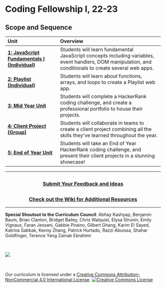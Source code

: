 # Coding Fellowship I, 22-23

## Scope and Sequence

| Unit                                                                                        | Overview                                                                                                                                                                                                                                                                                                                                                                                 |
| :------------------------------------------------------------------------------------------ | :--------------------------------------------------------------------------------------------------------------------------------------------------------------------------------------------------------------------------------------------------------------------------------------------------------------------------------------------------------------------------------------- |
| [**1: JavaScript Fundamentals I (Individual)**](units/unit1)                                                            | Students will learn fundamental JavaScript concepts including variables, event handlers, DOM manipulation, and conditionals to create several web apps. |
|[**2: Playlist (Individual)**](units/unit2)                                                 | Students will learn about functions, arrays, and loops to create a Playlist web app. |
| [**3: Mid Year Unit**](units/unit3)              | Students will complete a HackerRank coding challenge, and create a professional portfolio to house their projects.| 
| [**4: Client Project (Group)**](units/unit5)                                              |Students will collaborate in teams to create a client project combining all the skills they've learned throughout the year.|
| [**5: End of Year Unit**](units/unit6) | Students will take an End of Year HackerRank coding challenge, and  present their client projects in a stunning showcase!  |


---
## <h3 align="center"><a href="https://docs.google.com/forms/d/e/1FAIpQLSc4oUNSthmU63TqlzUOOWd3buX3tGVIPRNDm0tsLB_nOONRLQ/viewform">Submit Your Feedback and Ideas</a></h3>

## <h3 align="center"><a href="https://github.com/itscodenation/curriculum-22-23/wiki">Check out the Wiki for Additional Resources</a></h3>

---

**Special Shoutout to the Curriculum Council**:
Abhay Kashyap,
Benjamin Baum,
Brian Clanton,
Bridget Bailey, 
Chris Walquist,
Elysa Strunin,
Emily Vignaux,
Faran Jessani, 
Gabbie Piraino,
Gilbert Ghang,
Karim El Sayed, 
Katrina Sabbak,
Kenny Zhang, 
Patrick Hurtado,
Razzi Abuissa,
Shahar Goldfinger,
Terence Yang
Zainab Ebrahimi






<br>
<p> <img src="https://i.imgur.com/lYodTLP.png?1" ></p>

<br>
<br>
Our curriculum is licensed under a <a rel="license" href="http://creativecommons.org/licenses/by-nc/4.0/">Creative Commons Attribution-NonCommercial 4.0 International License</a>.
<a rel="license" href="http://creativecommons.org/licenses/by-nc/4.0/"><img alt="Creative Commons License" style="border-width:0" src="https://i.creativecommons.org/l/by-nc/4.0/88x31.png" /></a>

